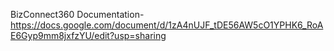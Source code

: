 BizConnect360 Documentation- https://docs.google.com/document/d/1zA4nUJF_tDE56AW5cO1YPHK6_RoAE6Gyp9mm8jxfzYU/edit?usp=sharing
